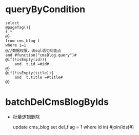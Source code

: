 queryByCondition
===


    select 
    @pageTag(){
    t.*
    @}
    from cms_blog t
    where 1=1  
    @//数据权限，该sql语句功能点  
    and #function("cmsBlog.query")#
    @if(!isEmpty(id)){
        and  t.id =#id#
    @}
    @if(!isEmpty(title)){
        and  t.title =#title#
    @}
    
    
    

batchDelCmsBlogByIds
===

* 批量逻辑删除

    update cms_blog set del_flag = 1 where id  in( #join(ids)#)
    

